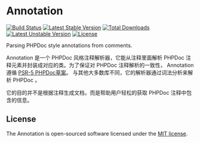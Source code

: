 # Annotation
[![Build Status](https://travis-ci.org/panlatent/annotation.svg)](https://travis-ci.org/panlatent/annotation)
[![Latest Stable Version](https://poser.pugx.org/panlatent/annotation/v/stable.svg)](https://packagist.org/packages/panlatent/annotation) 
[![Total Downloads](https://poser.pugx.org/panlatent/annotation/downloads.svg)](https://packagist.org/packages/panlatent/annotation) 
[![Latest Unstable Version](https://poser.pugx.org/panlatent/annotation/v/unstable.svg)](https://packagist.org/packages/panlatent/annotation) 
[![License](https://poser.pugx.org/panlatent/annotation/license.svg)](https://packagist.org/packages/panlatent/annotation)

Parsing PHPDoc style annotations from comments.

Annotation 是一个 PHPDoc 风格注释解析器，它能从注释里面解析 PHPDoc 注释元素并封装成对应的类。为了保证对 PHPDoc 注释解析的一致性，
Annotation 遵循 [PSR-5 PHPDoc草案](https://github.com/phpDocumentor/fig-standards/blob/master/proposed/phpdoc.md)。
与其他大多数库不同，它的解析器通过词法分析来解析 PHPDoc 。

它的目的并不是根据注释生成文档，而是帮助用户轻松的获取 PHPDoc 注释中包含的信息。

## License

The Annotation is open-sourced software licensed under the [MIT license](http://opensource.org/licenses/MIT).